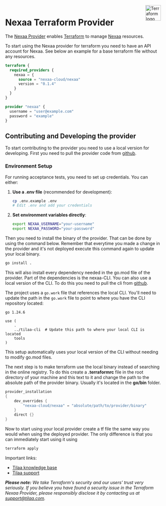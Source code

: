 <!-- markdownlint-disable first-line-h1 no-inline-html -->
<a href="https://nexaa.io?utm_source=github&utm_campaign=terraform">
  <picture>
    <img src="https://nexaa.io/assets/nexaa-logo.svg?utm_source=github&utm_campaign=terraform" alt="Terraform logo" title="Terraform" align="right" height="50">
  </picture>
</a>

# Nexaa Terraform Provider

The [Nexaa Provider](https://github.com/nexaa-cloud/terraform-provider-nexaa/) enables [Terraform](https://terraform.io) to manage [Nexaa](https://portal.nexaa.io?utm_source=github&utm_campaign=terraform) resources.

To start using the Nexaa provider for terraform you need to have an API account for Nexaa. See below an example for a base terraform file without any resources.

```tf
terraform {
  required_providers {
    nexaa = {
      source = "nexaa-cloud/nexaa"
      version = "0.1.4"
    }
  }
}

provider "nexaa" {
  username = "user@example.com"
  password = "example"
}
```

## Contributing and Developing the provider

To start contributing to the provider you need to use a local version for developing. First you need to pull the provider code from [github](http://github.com/nexaa-cloud/terraform-provider-nexaa). 

### Environment Setup

For running acceptance tests, you need to set up credentials. You can either:

1. **Use a .env file** (recommended for development):
   ```bash
   cp .env.example .env
   # Edit .env and add your credentials
   ```

2. **Set environment variables directly**:
   ```bash
   export NEXAA_USERNAME="your-username"
   export NEXAA_PASSWORD="your-password"
   ```

Then you need to install the binary of the provider. That can be done by using the command below. Remember that everytime you made a change in the provider and it's not deployed execute this command again to update your local binary.
```bash
go install .
```


This will also install every dependency needed in the go.mod file of the provider. Part of the dependencies is the nexaa-CLI. You can also use a local version of the CLI. To do this you need to pull the cli from [github](https://github.com/nexaa-cloud/nexaa-cli).

The project uses a `go.work` file that references the local CLI. You'll need to update the path in the `go.work` file to point to where you have the CLI repository located:
```
go 1.24.6

use (
	.
	../tilaa-cli  # Update this path to where your local CLI is located
	tools
)
```

This setup automatically uses your local version of the CLI without needing to modify go.mod files.

The next step is to make terraform use the local binary instead of searching in the online registry. To do this create a **.terraformrc** file in the root directory of your machine and this text to it and change the path to the absolute path of the provider binary. Usually it's located in the **go/bin** folder.
```go
provider_installation 
{
	dev_overrides {
		"nexaa-cloud/nexaa" = "absolute/path/to/provider/binary"
	}
	direct {}
}
```

Now to start using your local provider create a tf file the same way you would when using the deployed provider. The only difference is that you can immediately start using it using
```bash
terraform apply
```




Important links:
- [Tilaa knowledge base](https://support.tilaa.com)
- [Tilaa support](https://tilaa.com/support)


_**Please note:** We take Terraform's security and our users' trust very seriously. If you believe you have found a security issue in the Terraform Nexaa Provider, please responsibly disclose it by contacting us at support@tilaa.com._
